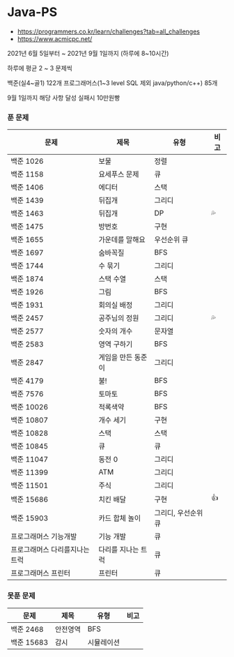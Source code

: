 # Java-PS
- https://programmers.co.kr/learn/challenges?tab=all_challenges
- https://www.acmicpc.net/

2021년 6월 5일부터 ~ 2021년 9월 1일까지 (하루에  8~10시간)

하루에 평균 2 ~ 3 문제씩

백준(실4~골1) 122개
프로그래머스(1~3 level SQL 제외 java/python/c++) 85개

9월 1일까지 해당 사항 달성 실패시 10만원빵
### 푼 문제
| 문제 | 제목 | 유형 | 비고 |
|------|------|------|------|
|백준 1026|보물|정렬||
|백준 1158|요세푸스 문제|큐||
|백준 1406|에디터|스택||
|백준 1439|뒤집개|그리디||
|백준 1463|뒤집개|DP|💦|
|백준 1475|방번호|구현||
|백준 1655|가운데를 말해요|우선순위 큐||
|백준 1697|숨바꼭질|BFS||
|백준 1744|수 묶기|그리디||
|백준 1874|스택 수열|스택||
|백준 1926|그림|BFS||
|백준 1931|회의실 배정|그리디||
|백준 2457|공주님의 정원|그리디|💦|
|백준 2577|숫자의 개수|문자열||
|백준 2583|영역 구하기|BFS||
|백준 2847|게임을 만든 동준이|그리디||
|백준 4179|불!|BFS||
|백준 7576|토마토|BFS||
|백준 10026|적록색약|BFS||
|백준 10807|개수 세기|구현||
|백준 10828|스택|스택||
|백준 10845|큐|큐||
|백준 11047|동전 0|그리디||
|백준 11399|ATM|그리디||
|백준 11501|주식|그리디||
|백준 15686|치킨 배달|구현|👍|
|백준 15903|카드 합체 놀이|그리디, 우선순위 큐||
|프로그래머스 기능개발|기능 개발|큐||
|프로그래머스 다리를지나는트럭|다리를 지나는 트럭|큐||
|프로그래머스 프린터|프린터|큐||


### 못푼 문제
| 문제 | 제목 | 유형 | 비고 |
|------|------|------|------|
|백준 2468|안전영역|BFS||
|백준 15683|감시|시뮬레이션||

